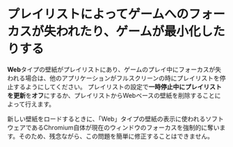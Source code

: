 # プレイリストによってゲームへのフォーカスが失われたり、ゲームが最小化したりする

**Web**タイプの壁紙がプレイリストにあり、ゲームのプレイ中にフォーカスが失われる場合は、他のアプリケーションがフルスクリーンの時にプレイリストを停止するようにしてください。 プレイリストの設定で**一時停止中にプレイリストを更新**を**オフ**にするか、プレイリストからWebベースの壁紙を削除することによって行えます。

新しい壁紙をロードするときに、「Web」タイプの壁紙の表示に使われるソフトウェアであるChromium自体が現在のウィンドウのフォーカスを強制的に奪います。そのため、残念ながら、この問題を簡単に修正することはできません。